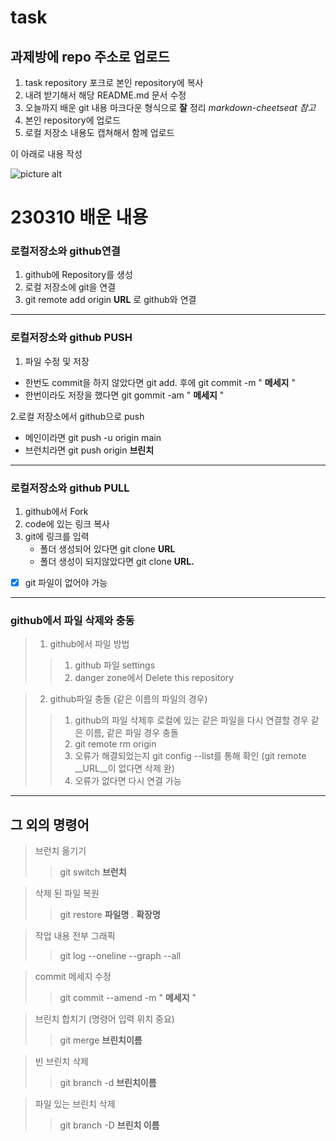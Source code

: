 # task

## 과제방에 repo 주소로 업로드

1. task repository 포크로 본인 repository에 복사
2. 내려 받기해서 해당 README.md 문서 수정
3. 오늘까지 배운 git 내용 마크다운 형식으로 __잘__ 정리
  _markdown-cheetseat 참고_
4. 본인 repository에 업로드
5. 로컬 저장소 내용도 캡쳐해서 함께 업로드

이 아래로 내용 작성

![picture alt](https://ibb.co/gjL3H90)

# 230310 배운 내용 #


### 로컬저장소와 github연결 ###

1. github에 Repository를 생성
2. 로컬 저장소에 git을 연결
3. git remote add origin __URL__ 로 github와 연결

  - - - -

### 로컬저장소와 github   __PUSH__ ###

1. 파일 수정 및 저장
 * 한번도 commit을 하지 않았다면 git add. 후에 git commit -m " __메세지__ "
 * 한번이라도 저장을 했다면 git gommit -am " __메세지__ "

2.로컬 저장소에서 github으로 push
 * 메인이라면 git push -u origin main
 * 브런치라면 git push origin __브린치__

  - - - -

### 로컬저장소와 github   __PULL__ ###

1. github에서 Fork
2. code에 있는 링크 복사
3. git에 링크를 입력
     * 폴더 생성되어 있다면 git clone __URL__
     * 폴더 생성이 되지않았다면 git clone __URL.__
 - [x] git 파일이 없어야 가능

  - - - -

### github에서 파일 삭제와 충동 ###

  > 1. github에서 파일 방법
  >> 1. github 파일 settings
  >> 2. danger zone에서 Delete this repository

  > 2. github파일 충돌 (같은 이름의 파일의 경우)
  >> 1. github의 파일 삭제후 로컬에 있는 같은 파일을 다시 연결할 경우 같은 이름, 같은 파일 경우 충돌
  >> 2. git remote rm origin
  >> 3. 오류가 해결되었는지 git config --list를 통해 확인 (git remote __URL__이 없다면 삭제 완)
  >> 4. 오류가 없다면 다시 연결 가능

  - - - -

## 그 외의 명령어 ##
  > 브런치 옮기기
  >> git switch __브런치__

  > 삭제 된 파일 복원
  >> git restore __파일명__ . __확장명__

  > 작업 내용 전부 그래픽
  >> git log --oneline --graph --all

  > commit 메세지 수정
  >> git commit --amend -m " __메세지__ "

  > 브린치 합치기 (명령어 입력 위치 중요)
  >> git merge __브린치이름__

  > 빈 브린치 삭제
  >> git branch -d __브린치이름__

  > 파일 있는 브린치 삭제
  >> git branch -D __브린치 이름__